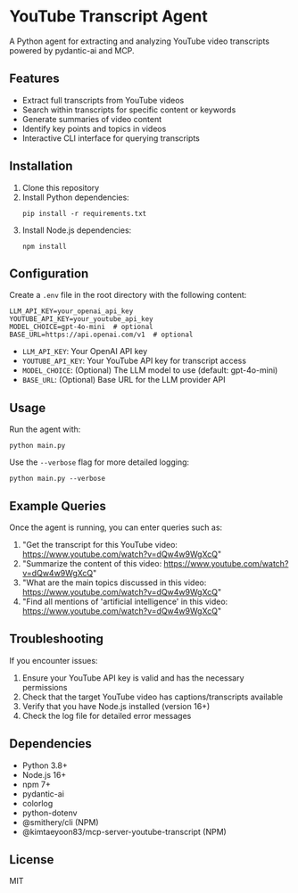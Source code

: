 # YouTube Transcript Agent

A Python agent for extracting and analyzing YouTube video transcripts powered by pydantic-ai and MCP.

## Features

- Extract full transcripts from YouTube videos
- Search within transcripts for specific content or keywords
- Generate summaries of video content
- Identify key points and topics in videos
- Interactive CLI interface for querying transcripts

## Installation

1. Clone this repository
2. Install Python dependencies:
   ```
   pip install -r requirements.txt
   ```
3. Install Node.js dependencies:
   ```
   npm install
   ```

## Configuration

Create a `.env` file in the root directory with the following content:

```
LLM_API_KEY=your_openai_api_key
YOUTUBE_API_KEY=your_youtube_api_key
MODEL_CHOICE=gpt-4o-mini  # optional
BASE_URL=https://api.openai.com/v1  # optional
```

- `LLM_API_KEY`: Your OpenAI API key
- `YOUTUBE_API_KEY`: Your YouTube API key for transcript access
- `MODEL_CHOICE`: (Optional) The LLM model to use (default: gpt-4o-mini)
- `BASE_URL`: (Optional) Base URL for the LLM provider API

## Usage

Run the agent with:

```
python main.py
```

Use the `--verbose` flag for more detailed logging:

```
python main.py --verbose
```

## Example Queries

Once the agent is running, you can enter queries such as:

1. "Get the transcript for this YouTube video: https://www.youtube.com/watch?v=dQw4w9WgXcQ"
2. "Summarize the content of this video: https://www.youtube.com/watch?v=dQw4w9WgXcQ"
3. "What are the main topics discussed in this video: https://www.youtube.com/watch?v=dQw4w9WgXcQ"
4. "Find all mentions of 'artificial intelligence' in this video: https://www.youtube.com/watch?v=dQw4w9WgXcQ"

## Troubleshooting

If you encounter issues:

1. Ensure your YouTube API key is valid and has the necessary permissions
2. Check that the target YouTube video has captions/transcripts available
3. Verify that you have Node.js installed (version 16+)
4. Check the log file for detailed error messages

## Dependencies

- Python 3.8+
- Node.js 16+
- npm 7+
- pydantic-ai
- colorlog
- python-dotenv
- @smithery/cli (NPM)
- @kimtaeyoon83/mcp-server-youtube-transcript (NPM)

## License

MIT 
